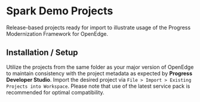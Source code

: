 # Spark Demo Projects

Release-based projects ready for import to illustrate usage of the Progress Modernization Framework for OpenEdge.


## Installation / Setup

Utilize the projects from the same folder as your major version of OpenEdge to maintain consistency with the project metadata as expected by **Progress Developer Studio**. Import the desired project via `File > Import > Existing Projects into Workspace`. Please note that use of the latest service pack is recommended for optimal compatibility.

